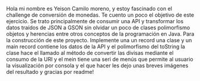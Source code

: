 Hola mi nombre es Yeison Camilo moreno, y estoy fascinado con el challenge de conversión de monedas.
Te cuento un poco el objetivo de este ejercicio.
Se trato principalmente de consumir una API y transformar los datos traídos de JSON a GSON 
sin olvidar un poco de clases polimorfismo objetos y herencias entre otros conceptos de la programación en Java.
Para la construcción de este proyecto.
Implemente una un record una clase y un main 
record contiene los datos de la API y el polimorfismo del toString
la clase hace el llamado al método de convertir las divisas mediante el consumo de la URI
y el mein tiene una seri de menús que permite al usuario la visualización por consola 
y el que hacer 
les dejo unas breves imágenes del resultado y gracias por readme!



